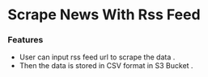 # Scrape News With Rss Feed

### Features
- User can input rss feed url to scrape the data .
- Then the data is stored in CSV format in S3 Bucket . 
